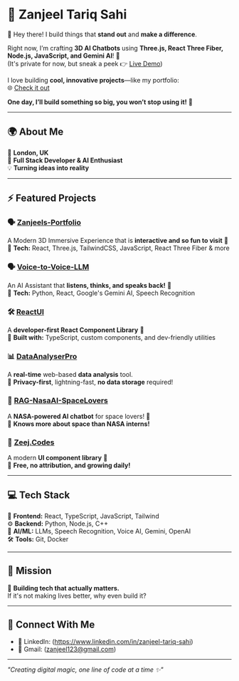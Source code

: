 # 🚀 Zanjeel Tariq Sahi  

👋 Hey there! I build things that **stand out** and **make a difference**.  

Right now, I’m crafting **3D AI Chatbots** using **Three.js, React Three Fiber, Node.js, JavaScript, and Gemini AI**! 🤖  
(It's private for now, but sneak a peek 👉 [Live Demo](https://threed-chatbot-zoe-frontend.onrender.com))  

I love building **cool, innovative projects**—like my portfolio:  
🌐 [Check it out](https://zanjeel-portfolio.netlify.app)  

**One day, I’ll build something so big, you won’t stop using it!** 🚀  

---

## 🌍 About Me  
📍 **London, UK**  
🎯 **Full Stack Developer & AI Enthusiast**  
💡 **Turning ideas into reality**  

---

## ⚡ Featured Projects  

### 🗣️ [Zanjeels-Portfolio](https://zanjeel-portfolio.netlify.app/)  
A Modern 3D Immersive Experience that is **interactive and so fun to visit** 🤯  
🔹 **Tech:** React, Three.js, TailwindCSS, JavaScript, React Three Fiber & more 

### 🗣️ [Voice-to-Voice-LLM](https://github.com/zanjeel/Voice-to-Voice-LLM)  
An AI Assistant that **listens, thinks, and speaks back!** 🤯  
🔹 **Tech:** Python, React, Google's Gemini AI, Speech Recognition  

### 🛠️ [ReactUI](https://github.com/zanjeel/ReactUI)  
A **developer-first React Component Library** 💙  
🔹 **Built with:** TypeScript, custom components, and dev-friendly utilities  

### 📊 [DataAnalyserPro](https://github.com/zanjeel/DataAnalyserPro)  
A **real-time** web-based **data analysis** tool.  
🔹 **Privacy-first**, lightning-fast, **no data storage** required!  

### 🌌 [RAG-NasaAI-SpaceLovers](https://github.com/zanjeel/RAG-NasaAI-SpaceLovers)  
A **NASA-powered AI chatbot** for space lovers! 🚀  
🔹 **Knows more about space than NASA interns!**  

### 🎨 [Zeej.Codes](https://github.com/zanjeel/Zeej.Codes)  
A modern **UI component library** 🎨  
🔹 **Free, no attribution, and growing daily!**  

---

## 💻 Tech Stack  
🎨 **Frontend:** React, TypeScript, JavaScript, Tailwind  
⚙️ **Backend:** Python, Node.js, C++  
🧠 **AI/ML:** LLMs, Speech Recognition, Voice AI, Gemini, OpenAI  
🛠️ **Tools:** Git, Docker  

---

## 🎯 Mission  
🚀 **Building tech that actually matters.**  
If it's not making lives better, why even build it?  

---

## 🤝 Connect With Me
- 💼 LinkedIn: (https://www.linkedin.com/in/zanjeel-tariq-sahi)
- 📧 Gmail: (zanjeel123@gmail.com)

---
*"Creating digital magic, one line of code at a time ✨"*
